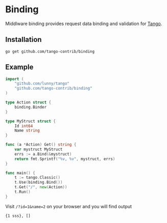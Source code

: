 # Binding

Middlware binding provides request data binding and validation for [Tango](https://github.com/lunny/tango).

## Installation

	go get github.com/tango-contrib/binding

## Example

```Go
import (
    "github.com/lunny/tango"
    "github.com/tango-contrib/binding"
)

type Action struct {
    binding.Binder
}

type MyStruct struct {
    Id int64
    Name string
}

func (a *Action) Get() string {
    var mystruct MyStruct
    errs := a.Bind(&mystruct)
    return fmt.Sprintf("%v, %v", mystruct, errs)
}

func main() {
    t := tango.Classic()
    t.Use(binding.Bind())
    t.Get("/", new(Action))
    t.Run()
}
```

Visit `/?id=1&name=2` on your browser and you will find output
```
{1 sss}, []
```
